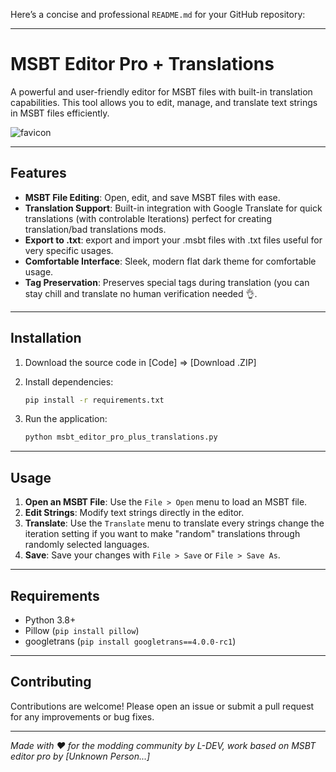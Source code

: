 Here’s a concise and professional `README.md` for your GitHub repository:

---

# MSBT Editor Pro + Translations

A powerful and user-friendly editor for MSBT files with built-in translation capabilities. This tool allows you to edit, manage, and translate text strings in MSBT files efficiently.

![favicon](https://github.com/user-attachments/assets/41c94d7c-217a-44b5-b30e-45c3f3b4b275)

---

## Features

- **MSBT File Editing**: Open, edit, and save MSBT files with ease.
- **Translation Support**: Built-in integration with Google Translate for quick translations (with controlable Iterations) perfect for creating translation/bad translations mods.
- **Export to .txt**: export and import your .msbt files with .txt files useful for very specific usages.
- **Comfortable Interface**: Sleek, modern flat dark theme for comfortable usage.
- **Tag Preservation**: Preserves special tags during translation (you can stay chill and translate no human verification needed 👌.

---

## Installation

1. Download the source code in [Code] => [Download .ZIP] 

2. Install dependencies:
   ```bash
   pip install -r requirements.txt
   ```

3. Run the application:
   ```bash
   python msbt_editor_pro_plus_translations.py
   ```

---

## Usage

1. **Open an MSBT File**: Use the `File > Open` menu to load an MSBT file.
2. **Edit Strings**: Modify text strings directly in the editor.
3. **Translate**: Use the `Translate` menu to translate every strings change the iteration setting if you want to make "random" translations through randomly selected languages.
4. **Save**: Save your changes with `File > Save` or `File > Save As`.

---

## Requirements

- Python 3.8+
- Pillow (`pip install pillow`)
- googletrans (`pip install googletrans==4.0.0-rc1`)

---

## Contributing

Contributions are welcome! Please open an issue or submit a pull request for any improvements or bug fixes.

---

*Made with ❤️ for the modding community by L-DEV, work based on MSBT editor pro by [Unknown Person...]*
